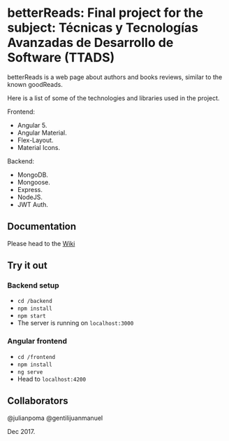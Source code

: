 # betterReads: Final project for the subject: Técnicas y Tecnologías Avanzadas de Desarrollo de Software (TTADS)

betterReads is a web page about authors and books reviews, similar to the known goodReads.

Here is a list of some of the technologies and libraries used in the project.


Frontend:
- Angular 5.
- Angular Material.
- Flex-Layout.
- Material Icons.

Backend:
- MongoDB.
- Mongoose.
- Express.
- NodeJS.
- JWT Auth.

## Documentation
Please head to the [Wiki](https://github.com/julianpoma/betterReads/wiki)

## Try it out
### Backend setup
* `cd /backend`
* `npm install`
* `npm start`
* The server is running on `localhost:3000`

### Angular frontend
* `cd /frontend`
* `npm install`
* `ng serve`
* Head to `localhost:4200`

## Collaborators

@julianpoma
@gentilijuanmanuel

Dec 2017.
